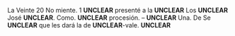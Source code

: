 La
Veinte
20
No miente.
1 **UNCLEAR** presenté a la **UNCLEAR**
Los
**UNCLEAR** José **UNCLEAR**.
Como.
**UNCLEAR** procesión. – **UNCLEAR**
Una.
De
Se
**UNCLEAR** que les dará la de **UNCLEAR**-vale.
**UNCLEAR**
